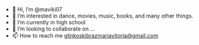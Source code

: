 - 👋 Hi, I’m @maviki07
- 👀 I’m interested in dance, movies, music, books, and many other things.
- 🌱 I’m currently in high school
- 💞️ I’m looking to collaborate on ...
- 📫 How to reach me glinkoskibrazmariavitoria@gmail.com

<!---
maviki07/maviki07 is a ✨ special ✨ repository because its `README.md` (this file) appears on your GitHub profile.
You can click the Preview link to take a look at your changes.
--->
